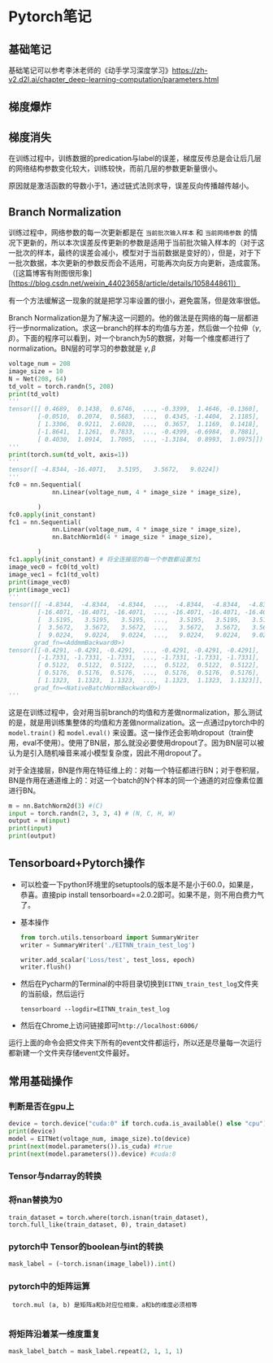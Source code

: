 # Pytorch笔记

## 基础笔记

基础笔记可以参考李沐老师的《动手学习深度学习》https://zh-v2.d2l.ai/chapter_deep-learning-computation/parameters.html



## 梯度爆炸



## 梯度消失

在训练过程中，训练数据的predication与label的误差，梯度反传总是会让后几层的网络结构参数变化较大，训练较快，而前几层的参数更新量很小。

原因就是激活函数的导数小于1，通过链式法则求导，误差反向传播越传越小。

## Branch Normalization

训练过程中，网络参数的每一次更新都是在 `当前批次输入样本` 和 `当前网络参数` 的情况下更新的，所以本次误差反传更新的参数是适用于当前批次输入样本的（对于这一批次的样本，最终的误差会减小，模型对于当前数据是变好的），但是，对于下一批次数据，本次更新的参数反而会不适用，可能再次向反方向更新，造成震荡。（[这篇博客有附图很形象][https://blog.csdn.net/weixin_44023658/article/details/105844861]）

有一个方法缓解这一现象的就是把学习率设置的很小，避免震荡，但是效率很低。

Branch Normalization是为了解决这一问题的。他的做法是在网络的每一层都进行一步normalization。求这一branch的样本的均值与方差，然后做一个拉伸（$\gamma, \beta$）。下面的程序可以看到，对一个branch为5的数据，对每一个维度都进行了normalization。BN层的可学习的参数就是 $\gamma, \beta$

```python
voltage_num = 208
image_size = 10
N = Net(208, 64)
td_volt = torch.randn(5, 208)
print(td_volt)
'''
tensor([[ 0.4689,  0.1438,  0.6746,  ..., -0.3399,  1.4646, -0.1360],
        [-0.0510,  0.2074,  0.5683,  ...,  0.4345, -1.4404,  2.1185],
        [ 1.3306,  0.9211,  2.6028,  ...,  0.3657,  1.1169,  0.1418],
        [-1.8641,  1.1261,  0.7833,  ..., -0.4399, -0.6984,  0.7881],
        [ 0.4030,  1.0914,  1.7095,  ..., -1.3184,  0.8993,  1.0975]])
'''
print(torch.sum(td_volt, axis=1))
'''
tensor([ -4.8344, -16.4071,   3.5195,   3.5672,   9.0224])
'''
fc0 = nn.Sequential(
            nn.Linear(voltage_num, 4 * image_size * image_size),

        )
fc0.apply(init_constant)
fc1 = nn.Sequential(
            nn.Linear(voltage_num, 4 * image_size * image_size),
            nn.BatchNorm1d(4 * image_size * image_size),

        )
fc1.apply(init_constant) # 将全连接层的每一个参数都设置为1
image_vec0 = fc0(td_volt)
image_vec1 = fc1(td_volt)
print(image_vec0)
print(image_vec1)
'''
tensor([[ -4.8344,  -4.8344,  -4.8344,  ...,  -4.8344,  -4.8344,  -4.8344],
        [-16.4071, -16.4071, -16.4071,  ..., -16.4071, -16.4071, -16.4071],
        [  3.5195,   3.5195,   3.5195,  ...,   3.5195,   3.5195,   3.5195],
        [  3.5672,   3.5672,   3.5672,  ...,   3.5672,   3.5672,   3.5672],
        [  9.0224,   9.0224,   9.0224,  ...,   9.0224,   9.0224,   9.0224]],
       grad_fn=<AddmmBackward0>)
tensor([[-0.4291, -0.4291, -0.4291,  ..., -0.4291, -0.4291, -0.4291],
        [-1.7331, -1.7331, -1.7331,  ..., -1.7331, -1.7331, -1.7331],
        [ 0.5122,  0.5122,  0.5122,  ...,  0.5122,  0.5122,  0.5122],
        [ 0.5176,  0.5176,  0.5176,  ...,  0.5176,  0.5176,  0.5176],
        [ 1.1323,  1.1323,  1.1323,  ...,  1.1323,  1.1323,  1.1323]],
       grad_fn=<NativeBatchNormBackward0>)
'''
```

这是在训练过程中，会对用当前branch的均值和方差做normalization，那么测试的是，就是用训练集整体的均值和方差做normalization。这一点通过pytorch中的 `model.train()` 和 `model.eval()` 来设置。这一操作还会影响dropout（train使用，eval不使用）。使用了BN层，那么就没必要使用dropout了。因为BN层可以被认为是引入随机噪音来减小模型复杂度，因此不用dropout了。



对于全连接层，BN是作用在特征维上的：对每一个特征都进行BN；对于卷积层，BN是作用在通道维上的：对这一个batch的N个样本的同一个通道的对应像素位置进行BN。

```python
m = nn.BatchNorm2d(3) #(C)
input = torch.randn(2, 3, 3, 4) # (N, C, H, W)
output = m(input)
print(input)
print(output)
```

## Tensorboard+Pytorch操作

- 可以检查一下python环境里的setuptools的版本是不是小于60.0，如果是，恭喜。直接pip install tensorboard==2.0.2即可。如果不是，则不用白费力气了。

- 基本操作

  ```python
  from torch.utils.tensorboard import SummaryWriter
  writer = SummaryWriter('./EITNN_train_test_log')
  
  writer.add_scalar('Loss/test', test_loss, epoch)
  writer.flush()
  ```

- 然后在Pycharm的Terminal的中将目录切换到`EITNN_train_test_log`文件夹的当前级，然后运行

  ```
  tensorboard --logdir=EITNN_train_test_log
  ```

- 然后在Chrome上访问链接即可`http://localhost:6006/`

运行上面的命令会把文件夹下所有的event文件都运行，所以还是尽量每一次运行都新建一个文件夹存储event文件最好。



## 常用基础操作

### 判断是否在gpu上

```python
device = torch.device("cuda:0" if torch.cuda.is_available() else "cpu")
print(device)
model = EITNet(voltage_num, image_size).to(device)
print(next(model.parameters()).is_cuda) #true
print(next(model.parameters()).device) #cuda:0
```

### Tensor与ndarray的转换



### 将nan替换为0

```
train_dataset = torch.where(torch.isnan(train_dataset), torch.full_like(train_dataset, 0), train_dataset)
```

### pytorch中 Tensor的boolean与int的转换

```python
mask_label = (~torch.isnan(image_label)).int()
```

### pytorch中的矩阵运算

```
 torch.mul (a, b) 是矩阵a和b对应位相乘，a和b的维度必须相等
 
```

### 将矩阵沿着某一维度重复

```python
mask_label_batch = mask_label.repeat(2, 1, 1, 1)
```

